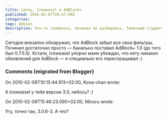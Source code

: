 ```yaml
---
title: Lenny, Iceweasel и AdBlock+
published: 2010-02-07T20:47:00Z
categories: 
tags: debian
description: Что-то сломалось, починил не разбираясь. Типичный студент.
---
```


Сегодня внезапно обнаружил, что AdBlock забыл все свои фильтры. Починил достаточно просто — банально поставил AdBlock+ 1.0 (до того был 0.7.5.5). Кстати, Iceweasel упорно меня убеждал, что нету никаких обновлений для AdBlock — я специально его переспрашивал :)

<h3 id='hakyll-convert-comments-title'>Comments (migrated from Blogger)</h3>
<div class='hakyll-convert-comment'>
<p class='hakyll-convert-comment-date'>On 2010-02-08T10:15:44.913+02:00, Kona-chan wrote:</p>
<p class='hakyll-convert-comment-body'>
А Iceweasel у тебя версии 3.0, небось? :)
</p>
</div>

<div class='hakyll-convert-comment'>
<p class='hakyll-convert-comment-date'>On 2010-02-09T15:46:23.090+02:00, Minoru wrote:</p>
<p class='hakyll-convert-comment-body'>
Угу, точно так, 3.0.6-3. А что?
</p>
</div>



